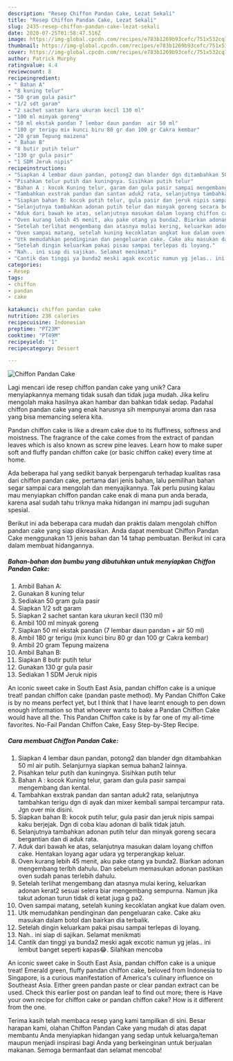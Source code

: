```yaml
---
description: "Resep Chiffon Pandan Cake, Lezat Sekali"
title: "Resep Chiffon Pandan Cake, Lezat Sekali"
slug: 2435-resep-chiffon-pandan-cake-lezat-sekali
date: 2020-07-25T01:58:47.516Z
image: https://img-global.cpcdn.com/recipes/e783b1269b93cefc/751x532cq70/chiffon-pandan-cake-foto-resep-utama.jpg
thumbnail: https://img-global.cpcdn.com/recipes/e783b1269b93cefc/751x532cq70/chiffon-pandan-cake-foto-resep-utama.jpg
cover: https://img-global.cpcdn.com/recipes/e783b1269b93cefc/751x532cq70/chiffon-pandan-cake-foto-resep-utama.jpg
author: Patrick Murphy
ratingvalue: 4.4
reviewcount: 8
recipeingredient:
- " Bahan A"
- "8 kuning telur"
- "50 gram gula pasir"
- "1/2 sdt garam"
- "2 sachet santan kara ukuran kecil 130 ml"
- "100 ml minyak goreng"
- "50 ml ekstak pandan 7 lembar daun pandan  air 50 ml"
- "180 gr terigu mix kunci biru 80 gr dan 100 gr Cakra kembar"
- "20 gram Tepung maizena"
- " Bahan B"
- "8 butir putih telur"
- "130 gr gula pasir"
- "1 SDM Jeruk nipis"
recipeinstructions:
- "Siapkan 4 lembar daun pandan, potong2 dan blander dgn ditambahkan 50 ml air putih. Selanjurnya siapkan semua bahan2 lainnya."
- "Pisahkan telur putih dan kuningnya. Sisihkan putih telur"
- "Bahan A : kocok Kuning telur, garam dan gula pasir sampai mengembang dan kental."
- "Tambahkan exstrak pandan dan santan aduk2 rata, selanjutnya tambahkan terigu dgn di ayak dan mixer kembali sampai tercampur rata. Jgn over mix disini."
- "Siapkan bahan B: kocok putih telur, gula pasir dan jeruk nipis sampai kaku berjejak. Dgn di coba klau adonan di balik tidak jatuh."
- "Selanjutnya tambahkan adonan putih telur dan minyak goreng secara bergantian dan di aduk rata."
- "Aduk dari bawah ke atas, selanjutnya masukan dalam loyang chiffon cake. Hentakan loyang agar udara yg terperangkap keluar."
- "Oven kurang lebih 45 menit, aku pake otang ya bunda2. Biarkan adonan mengembang terlbh dahulu. Dan sebelum memasukan adonan pastikan oven sudah panas terlebih dahulu."
- "Setelah terlihat mengembang dan atasnya mulai kering, keluarkan adonan kerat2 sesuai selera biar mengembang sempurna. Namun jika takut adonan turun tidak di ketat juga g pa2."
- "Oven sampai matang, setelah kuning kecoklatan angkat kue dalam oven."
- "Utk memudahkan pendinginan dan pengeluaran cake. Cake aku masukan dalam botol dan bairkan dia terbalik."
- "Setelah dingin keluarkam pakai pisau sampai terlepas di loyang."
- "Nah.. ini siap di sajikan. Selamat menikmati"
- "Cantik dan tinggi ya bunda2 meski agak excotic namun yg jelas.. ini lembut banget seperti kapas😂. Silahkan mencoba"
categories:
- Resep
tags:
- chiffon
- pandan
- cake

katakunci: chiffon pandan cake 
nutrition: 238 calories
recipecuisine: Indonesian
preptime: "PT23M"
cooktime: "PT49M"
recipeyield: "1"
recipecategory: Dessert

---
```



![Chiffon Pandan Cake](https://img-global.cpcdn.com/recipes/e783b1269b93cefc/751x532cq70/chiffon-pandan-cake-foto-resep-utama.jpg)

Lagi mencari ide resep chiffon pandan cake yang unik? Cara menyiapkannya memang tidak susah dan tidak juga mudah. Jika keliru mengolah maka hasilnya akan hambar dan bahkan tidak sedap. Padahal chiffon pandan cake yang enak harusnya sih mempunyai aroma dan rasa yang bisa memancing selera kita.

Pandan chiffon cake is like a dream cake due to its fluffiness, softness and moistness. The fragrance of the cake comes from the extract of pandan leaves which is also known as screw pine leaves. Learn how to make super soft and fluffy pandan chiffon cake (or basic chiffon cake) every time at home.

Ada beberapa hal yang sedikit banyak berpengaruh terhadap kualitas rasa dari chiffon pandan cake, pertama dari jenis bahan, lalu pemilihan bahan segar sampai cara mengolah dan menyajikannya. Tak perlu pusing kalau mau menyiapkan chiffon pandan cake enak di mana pun anda berada, karena asal sudah tahu triknya maka hidangan ini mampu jadi suguhan spesial.


Berikut ini ada beberapa cara mudah dan praktis dalam mengolah chiffon pandan cake yang siap dikreasikan. Anda dapat membuat Chiffon Pandan Cake menggunakan 13 jenis bahan dan 14 tahap pembuatan. Berikut ini cara dalam membuat hidangannya.

<!--inarticleads1-->

##### Bahan-bahan dan bumbu yang dibutuhkan untuk menyiapkan Chiffon Pandan Cake:

1. Ambil  Bahan A:
1. Gunakan 8 kuning telur
1. Sediakan 50 gram gula pasir
1. Siapkan 1/2 sdt garam
1. Siapkan 2 sachet santan kara ukuran kecil (130 ml)
1. Ambil 100 ml minyak goreng
1. Siapkan 50 ml ekstak pandan (7 lembar daun pandan + air 50 ml)
1. Ambil 180 gr terigu (mix kunci biru 80 gr dan 100 gr Cakra kembar)
1. Ambil 20 gram Tepung maizena
1. Ambil  Bahan B:
1. Siapkan 8 butir putih telur
1. Gunakan 130 gr gula pasir
1. Sediakan 1 SDM Jeruk nipis


An iconic sweet cake in South East Asia, pandan chiffon cake is a unique treat! pandan chiffon cake (pandan paste method). My Pandan Chiffon Cake is by no means perfect yet, but I think that I have learnt enough to pen down enough information so that whoever wants to bake a Pandan Chiffon Cake would have all the. This Pandan Chiffon cake is by far one of my all-time favorites. No-Fail Pandan Chiffon Cake, Easy Step-by-Step Recipe. 

<!--inarticleads2-->

##### Cara membuat Chiffon Pandan Cake:

1. Siapkan 4 lembar daun pandan, potong2 dan blander dgn ditambahkan 50 ml air putih. Selanjurnya siapkan semua bahan2 lainnya.
1. Pisahkan telur putih dan kuningnya. Sisihkan putih telur
1. Bahan A : kocok Kuning telur, garam dan gula pasir sampai mengembang dan kental.
1. Tambahkan exstrak pandan dan santan aduk2 rata, selanjutnya tambahkan terigu dgn di ayak dan mixer kembali sampai tercampur rata. Jgn over mix disini.
1. Siapkan bahan B: kocok putih telur, gula pasir dan jeruk nipis sampai kaku berjejak. Dgn di coba klau adonan di balik tidak jatuh.
1. Selanjutnya tambahkan adonan putih telur dan minyak goreng secara bergantian dan di aduk rata.
1. Aduk dari bawah ke atas, selanjutnya masukan dalam loyang chiffon cake. Hentakan loyang agar udara yg terperangkap keluar.
1. Oven kurang lebih 45 menit, aku pake otang ya bunda2. Biarkan adonan mengembang terlbh dahulu. Dan sebelum memasukan adonan pastikan oven sudah panas terlebih dahulu.
1. Setelah terlihat mengembang dan atasnya mulai kering, keluarkan adonan kerat2 sesuai selera biar mengembang sempurna. Namun jika takut adonan turun tidak di ketat juga g pa2.
1. Oven sampai matang, setelah kuning kecoklatan angkat kue dalam oven.
1. Utk memudahkan pendinginan dan pengeluaran cake. Cake aku masukan dalam botol dan bairkan dia terbalik.
1. Setelah dingin keluarkam pakai pisau sampai terlepas di loyang.
1. Nah.. ini siap di sajikan. Selamat menikmati
1. Cantik dan tinggi ya bunda2 meski agak excotic namun yg jelas.. ini lembut banget seperti kapas😂. Silahkan mencoba


An iconic sweet cake in South East Asia, pandan chiffon cake is a unique treat! Emerald green, fluffy pandan chiffon cake, beloved from Indonesia to Singapore, is a curious manifestation of America&#39;s culinary influence on Southeast Asia. Either green pandan paste or clear pandan extract can be used. Check this earlier post on pandan leaf to find out more; there is Have your own recipe for chiffon cake or pandan chiffon cake? How is it different from the one. 

Terima kasih telah membaca resep yang kami tampilkan di sini. Besar harapan kami, olahan Chiffon Pandan Cake yang mudah di atas dapat membantu Anda menyiapkan hidangan yang sedap untuk keluarga/teman maupun menjadi inspirasi bagi Anda yang berkeinginan untuk berjualan makanan. Semoga bermanfaat dan selamat mencoba!
